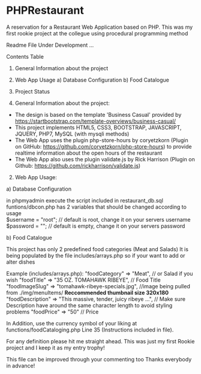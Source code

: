 # PHPRestaurant
A reservation for a Restaurant Web Application based on PHP.
This was my first rookie project at the collegue using procedural programming method

Readme File Under Development ...

Contents Table
1) General Information about the project
2) Web App Usage
  a) Database Configuration
  b) Food Catalogue
3) Project Status



1) General Information about the project:

- The design is based on the template 'Business Casual' provided by https://startbootstrap.com/template-overviews/business-casual/
- This project implements HTML5, CSS3, BOOTSTRAP, JAVASCRIPT, JQUERY, PHP7, MySQL (with mysqli methods)
- The Web App uses the plugin php-store-hours by coryetzkorn (Plugin on GitHub: https://github.com/coryetzkorn/php-store-hours) to provide realtime information about the open hours of the restaurant
- The Web App also uses the plugin validate.js by Rick Harrison (Plugin on Github: https://github.com/rickharrison/validate.js) 



2) Web App Usage:

a) Database Configuration

in phpmyadmin execute the script included in restaurant_db.sql
funtions/dbcon.php has 2 variables that should be changed according to usage<br>
$username = "root"; // default is root, change it on your servers username<br>
$password = ""; // default is empty, change it on your servers password<br>

b) Food Catalogue

This project has only 2 predefined food categories (Meat and Salads)
It is being populated by the file includes/arrays.php so if your want to add or alter dishes

Example (includes/arrays.php):
"foodCategory" => "Meat", // or Salad if you wish
        "foodTitle" => "35 OZ. TOMAHAWK RIBEYE", // Food Title
        "foodImageSlug" => "tomahawk-ribeye-specials.jpg", //image being pulled from ./img/menuItems/ **Reccommended thumbnail size 320x180**
        "foodDescription" => "This massive, tender, juicy ribeye ...", // Make sure Description have around the same character length to avoid styling problems
        "foodPrice" => "50" // Price
        
In Addition, use the currency symbol of your liking at functions/foodCataloging.php Line 35 (Instructions included in file).

For any definition please hit me straight ahead.
This was just my first Rookie project and I keep it as my entry trophy!

This file can be improved through your commenting too
Thanks everybody in advance!
